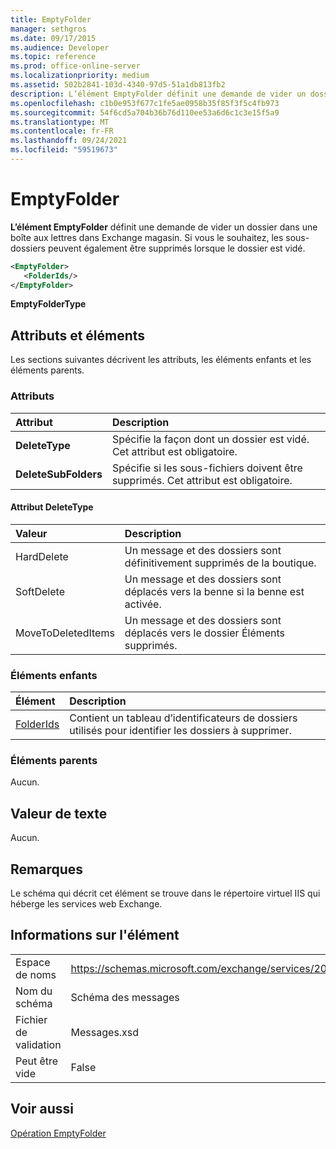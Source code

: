 ```yaml
---
title: EmptyFolder
manager: sethgros
ms.date: 09/17/2015
ms.audience: Developer
ms.topic: reference
ms.prod: office-online-server
ms.localizationpriority: medium
ms.assetid: 502b2841-103d-4340-97d5-51a1db813fb2
description: L’élément EmptyFolder définit une demande de vider un dossier dans une boîte aux lettres dans Exchange magasin. Si vous le souhaitez, les sous-dossiers peuvent également être supprimés lorsque le dossier est vidé.
ms.openlocfilehash: c1b0e953f677c1fe5ae0958b35f85f3f5c4fb973
ms.sourcegitcommit: 54f6cd5a704b36b76d110ee53a6d6c1c3e15f5a9
ms.translationtype: MT
ms.contentlocale: fr-FR
ms.lasthandoff: 09/24/2021
ms.locfileid: "59519673"
---
```

# <a name="emptyfolder"></a>EmptyFolder

**L’élément EmptyFolder** définit une demande de vider un dossier dans une boîte aux lettres dans Exchange magasin. Si vous le souhaitez, les sous-dossiers peuvent également être supprimés lorsque le dossier est vidé. 
  
```XML
<EmptyFolder>
   <FolderIds/>
</EmptyFolder>
```

 **EmptyFolderType**
## <a name="attributes-and-elements"></a>Attributs et éléments

Les sections suivantes décrivent les attributs, les éléments enfants et les éléments parents.
  
### <a name="attributes"></a>Attributs

|**Attribut**|**Description**|
|:-----|:-----|
|**DeleteType** <br/> |Spécifie la façon dont un dossier est vidé. Cet attribut est obligatoire.  <br/> |
|**DeleteSubFolders** <br/> |Spécifie si les sous-fichiers doivent être supprimés. Cet attribut est obligatoire.  <br/> |
   
#### <a name="deletetype-attribute"></a>Attribut DeleteType

|**Valeur**|**Description**|
|:-----|:-----|
|HardDelete  <br/> |Un message et des dossiers sont définitivement supprimés de la boutique.  <br/> |
|SoftDelete  <br/> |Un message et des dossiers sont déplacés vers la benne si la benne est activée.  <br/> |
|MoveToDeletedItems  <br/> |Un message et des dossiers sont déplacés vers le dossier Éléments supprimés.  <br/> |
   
### <a name="child-elements"></a>Éléments enfants

|**Élément**|**Description**|
|:-----|:-----|
|[FolderIds](folderids.md) <br/> |Contient un tableau d’identificateurs de dossiers utilisés pour identifier les dossiers à supprimer.  <br/> |
   
### <a name="parent-elements"></a>Éléments parents

Aucun.
  
## <a name="text-value"></a>Valeur de texte

Aucun.
  
## <a name="remarks"></a>Remarques

Le schéma qui décrit cet élément se trouve dans le répertoire virtuel IIS qui héberge les services web Exchange.
  
## <a name="element-information"></a>Informations sur l'élément

|||
|:-----|:-----|
|Espace de noms  <br/> |https://schemas.microsoft.com/exchange/services/2006/messages  <br/> |
|Nom du schéma  <br/> |Schéma des messages  <br/> |
|Fichier de validation  <br/> |Messages.xsd  <br/> |
|Peut être vide  <br/> |False  <br/> |
   
## <a name="see-also"></a>Voir aussi



[Opération EmptyFolder](emptyfolder-operation.md)

